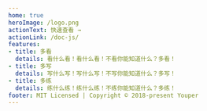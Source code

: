 ```yaml
---
home: true
heroImage: /logo.png
actionText: 快速查看 →
actionLink: /doc-js/
features:
- title: 多看
  details: 看什么看！看什么看！不看你能知道什么？多看！
- title: 多写
  details: 写什么写！写什么写！不写你能知道什么？多写！
- title: 多练
  details: 练什么练！练什么练！不练你能知道什么？多练！
footer: MIT Licensed | Copyright © 2018-present Youper
---
```


